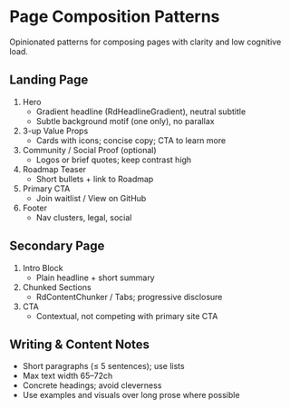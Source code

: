 # Page Composition Patterns

Opinionated patterns for composing pages with clarity and low cognitive load.

## Landing Page

1. Hero
   - Gradient headline (RdHeadlineGradient), neutral subtitle
   - Subtle background motif (one only), no parallax
2. 3-up Value Props
   - Cards with icons; concise copy; CTA to learn more
3. Community / Social Proof (optional)
   - Logos or brief quotes; keep contrast high
4. Roadmap Teaser
   - Short bullets + link to Roadmap
5. Primary CTA
   - Join waitlist / View on GitHub
6. Footer
   - Nav clusters, legal, social

## Secondary Page

1. Intro Block
   - Plain headline + short summary
2. Chunked Sections
   - RdContentChunker / Tabs; progressive disclosure
3. CTA
   - Contextual, not competing with primary site CTA

## Writing & Content Notes

- Short paragraphs (≤ 5 sentences); use lists
- Max text width 65–72ch
- Concrete headings; avoid cleverness
- Use examples and visuals over long prose where possible
